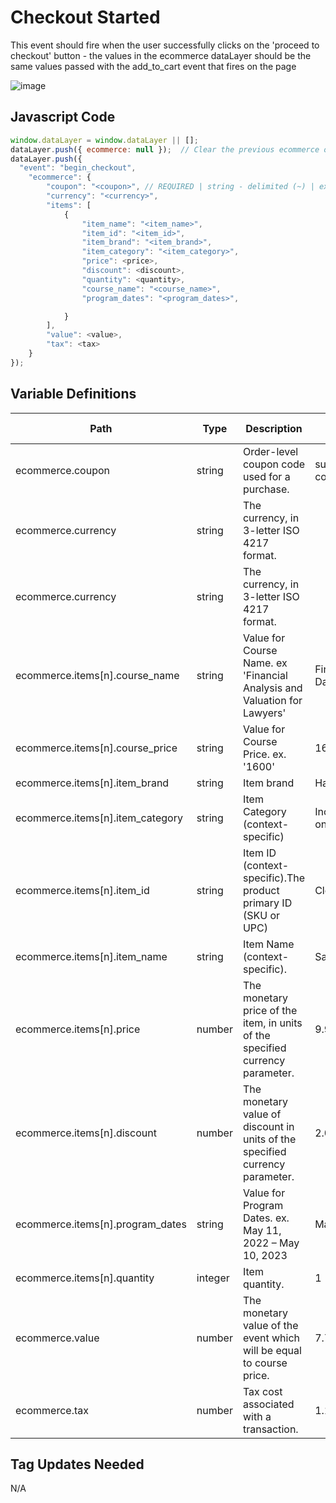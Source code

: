 # Checkout Started

This event should fire when the user successfully clicks on the 'proceed to checkout' button - the values in the ecommerce dataLayer should be the same values passed with the add_to_cart event that fires on the page



![image](https://github.com/user-attachments/assets/6b1655bf-b55a-497a-8cc6-db738ea29456)

## Javascript Code
```js
window.dataLayer = window.dataLayer || [];
dataLayer.push({ ecommerce: null });  // Clear the previous ecommerce object.
dataLayer.push({
  "event": "begin_checkout",
    "ecommerce": {
        "coupon": "<coupon>", // REQUIRED | string - delimited (~) | ex. couponName1~couponName2~couponName3
        "currency": "<currency>",
        "items": [
            {
                "item_name": "<item_name>",
                "item_id": "<item_id>",
                "item_brand": "<item_brand>",
                "item_category": "<item_category>",
                "price": <price>,
                "discount": <discount>,
                "quantity": <quantity>,
                "course_name": "<course_name>",
                "program_dates": "<program_dates>",

            }
        ],
        "value": <value>,
        "tax": <tax>
    }
});
```

## Variable Definitions

|Path|Type|Description|Example|Pattern|Min Length|Max Length|Minimum|Maximum|Multiple Of|
| --- | --- | --- | --- | --- | --- | --- | --- | --- | --- |
|ecommerce.coupon|string|Order-level coupon code used for a purchase.|summer\_fun, couponName1~couponName2~couponName3|||||||
|ecommerce.currency|string|The currency, in 3-letter ISO 4217 format.||||||||
|ecommerce.currency|string|The currency, in 3-letter ISO 4217 format.||||||||
|ecommerce.items[n].course_name|string|Value for Course Name. ex 'Financial Analysis and Valuation for Lawyers'|Financial Analysis and Valuation for Lawyers, Data Privacy and Technology|||||||
|ecommerce.items[n].course_price|string|Value for Course Price. ex. '1600'|1600, 945, 125.00|||||||
|ecommerce.items[n].item_brand|string|Item brand|Harvard Online|||||||
|ecommerce.items[n].item_category|string|Item Category \(context-specific\)|Include course categories similar to grouping on Harvard Online, if available|||||||
|ecommerce.items[n].item_id|string|Item ID \(context-specific\).The product primary ID \(SKU or UPC\)|Clotho_id for course|||||||
|ecommerce.items[n].item_name|string|Item Name \(context-specific\).|Same value as Course Name|||||||
|ecommerce.items[n].price|number|The monetary price of the item, in units of the specified currency parameter.|9.99|||||||
|ecommerce.items[n].discount|number|The monetary value of discount in units of the specified currency parameter.|2.00|||||||
|ecommerce.items[n].program_dates|string|Value for Program Dates. ex. May 11, 2022 – May 10, 2023|May 11, 2022 – May 10, 2023|||||||
|ecommerce.items[n].quantity|integer|Item quantity.|1|||||||
|ecommerce.value|number|The monetary value of the event which will be equal to course price.|7.77, 239.55, 659|||||||
|ecommerce.tax|number|Tax cost associated with a transaction.|1.11|||||||





## Tag Updates Needed

N/A



